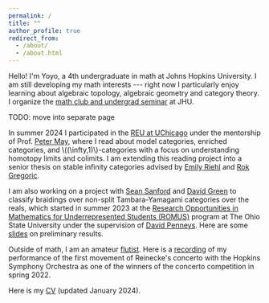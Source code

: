 ```yaml
---
permalink: /
title: ""
author_profile: true
redirect_from: 
  - /about/
  - /about.html
---
```


Hello!
I'm Yoyo, a 4th undergraduate in math at Johns Hopkins University.
I am still developing my math interests ---
right now I particularly enjoy learning about
algebraic topology, algebraic geometry and category theory.
I organize the 
[math club and undergrad seminar](https://math.jhu.edu/~mathclub/)
at JHU.

TODO: move into separate page

In summer 2024 I participated in the [REU at UChicago](https://math.uchicago.edu/~may/REU2024/)
under the mentorship of Prof. [Peter May](https://www.math.uchicago.edu/~may/), where I read about
model categories, enriched categories, and \\((\infty,1)\\)-categories with a focus
on understanding homotopy limits and colimits.
I am extending this reading project into a senior thesis on stable infinity categories
advised by [Emily Riehl](https://emilyriehl.github.io/)
and [Rok Gregoric](https://sites.google.com/view/rokgregoric/home).

I am also working on a project with [Sean Sanford](https://seancs.page/index.html)
and [David Green](https://www.asc.ohio-state.edu/green.2116/)
to classify braidings over non-split Tambara-Yamagami categories over the reals,
which started in summer 2023 at the [Research Opportunities in Mathematics for Underrepresented Students (ROMUS)](https://math.osu.edu/research/undergraduate) program at The Ohio State University under the supervision of
[David Penneys](https://people.math.osu.edu/penneys.2/).
Here are some [slides](/files/braidings-on-non-split-ty-matrx.pdf) on preliminary results.

Outside of math, I am an amateur [flutist](/music).
Here is a [recording](files/reinecke.mp3) of my performance of
the first movement of Reinecke's concerto with the Hopkins Symphony Orchestra
as one of the winners of the concerto competition in spring 2022.

Here is my [CV](files/cv.pdf) (updated January 2024).
